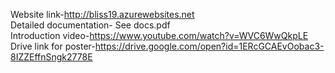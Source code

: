 Website link-http://bliss19.azurewebsites.net  
Detailed documentation- See docs.pdf  
Introduction video-https://www.youtube.com/watch?v=WVC6WwQkpLE  
Drive link for poster-https://drive.google.com/open?id=1ERcGCAEvOobac3-8IZZEffnSngk2778E  
